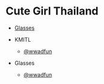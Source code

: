 # Cute Girl Thailand 

- [Glasses](*Glasses) 

* KMITL
	* [@wwadfun](https://www.instagram.com/wwadfun/)


* Glasses
	* [@wwadfun](https://www.instagram.com/wwadfun/)